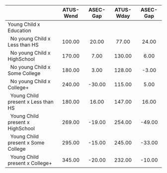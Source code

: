 
|                      |    ATUS-Wend |     ASEC-Gap |    ATUS-Wday |     ASEC-Gap |
| -------------------- | :----------: | :----------: | :----------: | :----------: |
| Young Child x Education |              |              |              |              |
| &nbsp;&nbsp;No young Child x Less than HS |       100.00 |        20.00 |        77.00 |        24.00 |
| &nbsp;&nbsp;No young Child x HighSchool |       170.00 |         7.00 |       130.00 |         6.00 |
| &nbsp;&nbsp;No young Child x Some College |       180.00 |         3.00 |       128.00 |        -3.00 |
| &nbsp;&nbsp;No young Child x College+ |       240.00 |       -30.00 |       115.00 |         5.00 |
| &nbsp;&nbsp;Young Child present x Less than HS |       180.00 |        16.00 |       147.00 |        16.00 |
| &nbsp;&nbsp;Young Child present x HighSchool |       269.00 |       -19.00 |       254.00 |       -49.00 |
| &nbsp;&nbsp;Young Child present x Some College |       295.00 |       -15.00 |       245.00 |       -33.00 |
| &nbsp;&nbsp;Young Child present x College+ |       345.00 |       -20.00 |       232.00 |       -10.00 |

